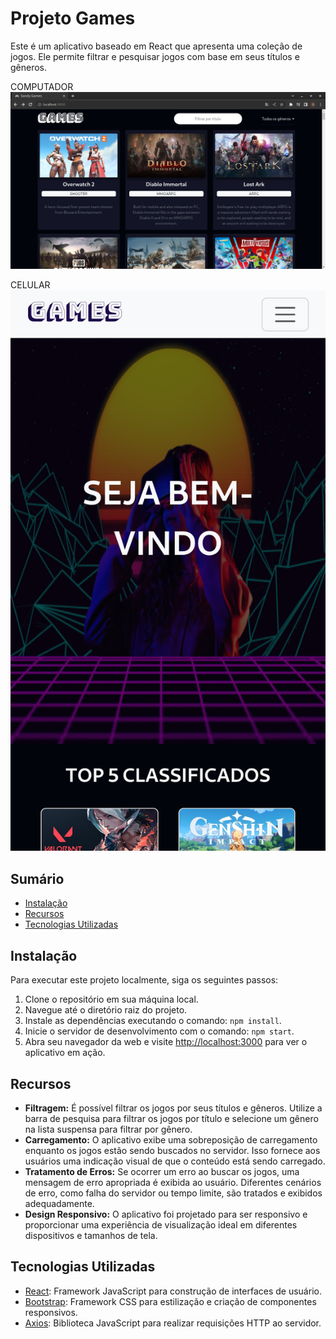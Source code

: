 # Projeto Games

Este é um aplicativo baseado em React que apresenta uma coleção de jogos. Ele permite filtrar e pesquisar jogos com base em seus títulos e gêneros.


COMPUTADOR
![Home](public/CapturaHome.png)


CELULAR
![Home](public/HomeCelular.png)

## Sumário

- [Instalação](#instalação)
- [Recursos](#recursos)
- [Tecnologias Utilizadas](#tecnologias-utilizadas)

## Instalação

Para executar este projeto localmente, siga os seguintes passos:

1. Clone o repositório em sua máquina local.
2. Navegue até o diretório raiz do projeto.
3. Instale as dependências executando o comando: `npm install`.
4. Inicie o servidor de desenvolvimento com o comando: `npm start`.
5. Abra seu navegador da web e visite [http://localhost:3000](http://localhost:3000) para ver o aplicativo em ação.

## Recursos

- **Filtragem:** É possível filtrar os jogos por seus títulos e gêneros. Utilize a barra de pesquisa para filtrar os jogos por título e selecione um gênero na lista suspensa para filtrar por gênero.
- **Carregamento:** O aplicativo exibe uma sobreposição de carregamento enquanto os jogos estão sendo buscados no servidor. Isso fornece aos usuários uma indicação visual de que o conteúdo está sendo carregado.
- **Tratamento de Erros:** Se ocorrer um erro ao buscar os jogos, uma mensagem de erro apropriada é exibida ao usuário. Diferentes cenários de erro, como falha do servidor ou tempo limite, são tratados e exibidos adequadamente.
- **Design Responsivo:** O aplicativo foi projetado para ser responsivo e proporcionar uma experiência de visualização ideal em diferentes dispositivos e tamanhos de tela.

## Tecnologias Utilizadas

- [React](https://reactjs.org/): Framework JavaScript para construção de interfaces de usuário.
- [Bootstrap](https://getbootstrap.com/): Framework CSS para estilização e criação de componentes responsivos.
- [Axios](https://axios-http.com/): Biblioteca JavaScript para realizar requisições HTTP ao servidor.
